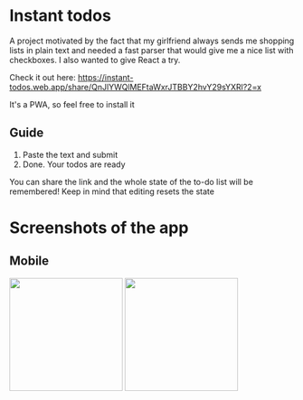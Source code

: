 # Instant todos

A project motivated by the fact that my girlfriend always sends me shopping lists in plain text and needed a fast parser that would give me a nice list with checkboxes. I also wanted to give React a try.

Check it out here: https://instant-todos.web.app/share/QnJlYWQlMEFtaWxrJTBBY2hvY29sYXRl?2=x

It's a PWA, so feel free to install it

## Guide

1. Paste the text and submit
2. Done. Your todos are ready

You can share the link and the whole state of the to-do list will be remembered!
Keep in mind that editing resets the state

# Screenshots of the app

## Mobile
<img src="https://github.com/devLukaszMichalak/instant-todo/assets/48216995/5e84693e-4216-4115-9f01-424c12e31d46" width="200"> <img src="https://github.com/devLukaszMichalak/instant-todo/assets/48216995/c2851968-6e8a-4163-b79f-bf474131c063" width="200">

